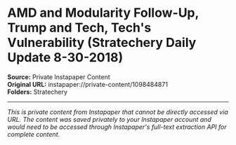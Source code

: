 # AMD and Modularity Follow-Up, Trump and Tech, Tech's Vulnerability (Stratechery Daily Update 8-30-2018)

**Source:** Private Instapaper Content  
**Original URL:** instapaper://private-content/1098484871  
**Folders:** Stratechery  

---

*This is private content from Instapaper that cannot be directly accessed via URL. The content was saved privately to your Instapaper account and would need to be accessed through Instapaper's full-text extraction API for complete content.*